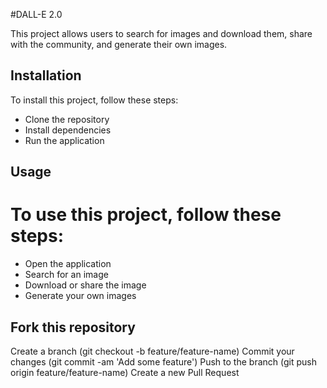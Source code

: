 #DALL-E 2.0

This project allows users to search for images and download them, share with the community, and generate their own images.

## Installation
To install this project, follow these steps:

* Clone the repository
* Install dependencies
* Run the application
## Usage
# To use this project, follow these steps:

* Open the application
* Search for an image
* Download or share the image
* Generate your own images

## Fork this repository
Create a branch (git checkout -b feature/feature-name)
Commit your changes (git commit -am 'Add some feature')
Push to the branch (git push origin feature/feature-name)
Create a new Pull Request
